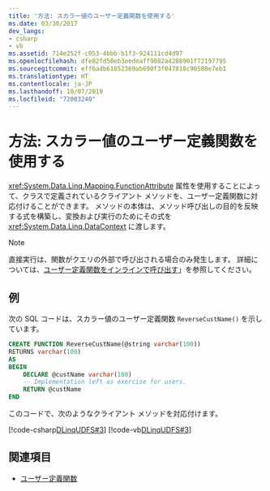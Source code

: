 ```yaml
---
title: '方法: スカラー値のユーザー定義関数を使用する'
ms.date: 03/30/2017
dev_langs:
- csharp
- vb
ms.assetid: 714e252f-c053-4bbb-b1f3-924111cd4d97
ms.openlocfilehash: dfe82fd50eb3eedeaff9082a4288901f72197795
ms.sourcegitcommit: eff6adb61852369ab690f3f047818c90580e7eb1
ms.translationtype: HT
ms.contentlocale: ja-JP
ms.lasthandoff: 10/07/2019
ms.locfileid: "72003240"
---
```

# <a name="how-to-use-scalar-valued-user-defined-functions"></a>方法: スカラー値のユーザー定義関数を使用する
<xref:System.Data.Linq.Mapping.FunctionAttribute> 属性を使用することによって、クラスで定義されているクライアント メソッドを、ユーザー定義関数に対応付けることができます。 メソッドの本体は、メソッド呼び出しの目的を反映する式を構築し、変換および実行のためにその式を <xref:System.Data.Linq.DataContext> に渡します。  
  
> [!NOTE]
> 直接実行は、関数がクエリの外部で呼び出される場合のみ発生します。 詳細については、[ユーザー定義関数をインラインで呼び出す](how-to-call-user-defined-functions-inline.md)」を参照してください。  
  
## <a name="example"></a>例  
 次の SQL コードは、スカラー値のユーザー定義関数 `ReverseCustName()` を示しています。  
  
```sql  
CREATE FUNCTION ReverseCustName(@string varchar(100))  
RETURNS varchar(100)  
AS  
BEGIN  
    DECLARE @custName varchar(100)  
    -- Implementation left as exercise for users.  
    RETURN @custName  
END  
```  
  
 このコードで、次のようなクライアント メソッドを対応付けます。  
  
 [!code-csharp[DLinqUDFS#3](../../../../../../samples/snippets/csharp/VS_Snippets_Data/DLinqUDFS/cs/northwind-tfunc.cs#3)]
 [!code-vb[DLinqUDFS#3](../../../../../../samples/snippets/visualbasic/VS_Snippets_Data/DLinqUDFS/vb/northwind-tfunc.vb#3)]  
  
## <a name="see-also"></a>関連項目

- [ユーザー定義関数](user-defined-functions.md)
